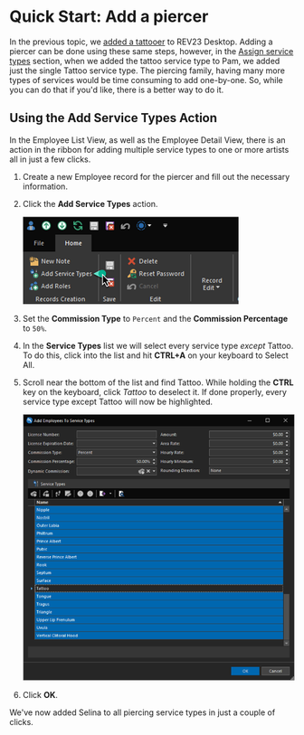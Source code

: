 # Quick Start: Add a piercer

In the previous topic, we [added a tattooer](add-a-tattooer.md) to REV23 Desktop. Adding a piercer can be done using these same steps, however, in the [Assign service types](add-a-tattooer.md#assign-service-types) section, when we added the tattoo service type to Pam, we added just the single Tattoo service type. The piercing family, having many more types of services would be time consuming to add one-by-one. So, while you can do that if you'd like, there is a better way to do it.

## Using the Add Service Types Action

In the Employee List View, as well as the Employee Detail View, there is an action in the ribbon for adding multiple service types to one or more artists all in just a few clicks.

1. Create a new Employee record for the piercer and fill out the necessary information.
   
2. Click the **Add Service Types** action.

    ![REV23 Desktop](img/employee_detail_view_ribbon_add_service_types.png)

3. Set the **Commission Type** to `Percent` and the **Commission Percentage** to `50%`.

4. In the **Service Types** list we will select every service type *except* Tattoo. To do this, click into the list and hit **CTRL+A** on your keyboard to Select All.

5. Scroll near the bottom of the list and find Tattoo. While holding the **CTRL** key on the keyboard, click *Tattoo* to deselect it. If done properly, every service type except Tattoo will now be highlighted.

    ![REV23 Desktop](img/add_service_types_detail_view.png)

6. Click **OK**.

We've now added Selina to all piercing service types in just a couple of clicks.